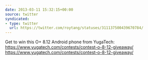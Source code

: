 ```yaml
---
date: 2013-03-11 15:32:15+00:00
source: twitter
syndicated:
- type: twitter
  url: https://twitter.com/roytang/statuses/311137500439670784/
---
```


Get to win this O+ 8.12 Android phone from YugaTech:  https://www.yugatech.com/contests/contest-o-8-12-giveaway/ https://www.yugatech.com/contests/contest-o-8-12-giveaway/